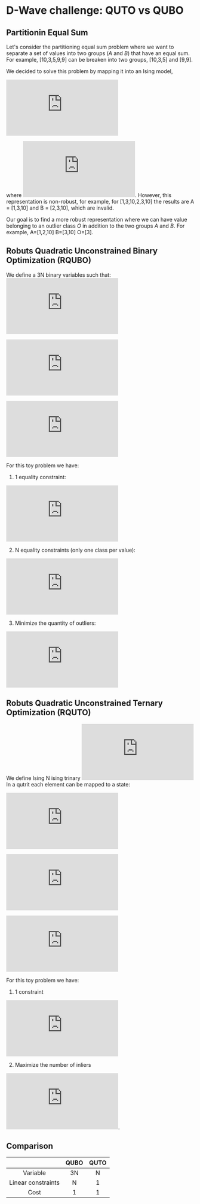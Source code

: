 # D-Wave challenge:  QUTO vs QUBO

## Partitionin Equal Sum 

Let's consider the partitioning equal sum problem where we want to separate a set of values into two groups (*A* and *B*) that have an equal sum. 
For example, [10,3,5,9,9] can be breaken into two groups, [10,3,5] and [9,9].

We decided to solve this problem by mapping it into an Ising model, 

![](https://latex.codecogs.com/gif.latex?%5Cbg_white%20H%20%3D%20%5Csum_%7Bi%3Cj%7D%20%5Calpha_%7Bij%7D%20%5C%3B%5C%3Bx_i%20x_j) 

where ![](https://latex.codecogs.com/gif.latex?x_i%20%5Cin%20%5C%7B-1%2C1%5C%7D).
However, this representation is non-robust, for example, for [1,3,10,2,3,10] the results are A = [1,3,10] and B = [2,3,10], which are invalid.

Our goal is to find a more robust representation where we can have value belonging to an outlier class *O* in addition to the two groups *A* and *B*. 
For example,  A=[1,2,10] B=[3,10] O=[3].

## Robuts Quadratic Unconstrained Binary Optimization (RQUBO)
We define a 3N binary variables such that:
![](https://latex.codecogs.com/gif.latex?x_%7Bi%2CO%7D%20%3D%20i%20%5Cin%20O)

![](https://latex.codecogs.com/gif.latex?x_%7Bi%2C-1%7D%20%3D%20i%20%5Cin%20A)

![](https://latex.codecogs.com/gif.latex?x_%7Bi%2C1%7D%20%3D%20i%20%5Cin%20B)

For this toy problem we have:

1. 1 equality constraint:

![](https://latex.codecogs.com/gif.latex?%5Csum_i%20a_i%20%5C%3B%20x_%7Bi%2C-1%7D%20-%20%5Csum_i%20a_i%20%5C%3B%20x_%7Bi%2C1%7D%20%3D%200)

2. N equality constraints (only one class per value):
 
![](https://latex.codecogs.com/gif.latex?x_%7Bi%2C-1%7D%20&plus;%20x_%7Bi%2C0%7D%20&plus;%20x_%7Bi%2C1%7D%20%3D%201)
 
3. Minimize the quantity of outliers: 

![](https://latex.codecogs.com/gif.latex?H%20%3D%20%5Csum%20x_%7Bi%2C0%7D)

## Robuts Quadratic Unconstrained Ternary Optimization (RQUTO)

We define Ising N ising trinary ![](https://latex.codecogs.com/gif.latex?x_i%20%5Cin%20%5C%7B-1%2C1%5C%7D)
In a qutrit each element can be mapped to a state:

![](https://latex.codecogs.com/gif.latex?x_i%20%3D%200%20%5Cto%20i%20%5Cin%20O)

![](https://latex.codecogs.com/gif.latex?x_i%20%3D%20-1%20%5Cto%20i%20%5Cin%20A)

![](https://latex.codecogs.com/gif.latex?x_i%20%3D%201%20%5Cto%20i%20%5Cin%20B)

For this toy problem we have:

1. 1 constraint

![](https://latex.codecogs.com/gif.latex?%5Csum_i%20x_i%20%3D%200)

2. Maximize the number of inliers

![](https://latex.codecogs.com/gif.latex?%5Cmin%20%5Cleft%20%5C%7B%20-%5Csum_i%20x_i%5E2%20%5Cright%20%5C%7D).

## Comparison

|                     | QUBO | QUTO |
|:-------------------:|:----:|:----:|
|       Variable      |  3N  |   N  |
| Linear constraints  |   N  |   1  |
|         Cost        |   1  |   1  |



